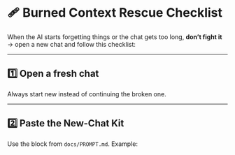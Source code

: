 # 🩹 Burned Context Rescue Checklist

When the AI starts forgetting things or the chat gets too long, **don’t fight it** → open a new chat and follow this checklist:

---

## 1️⃣ Open a fresh chat
Always start new instead of continuing the broken one.

---

## 2️⃣ Paste the **New-Chat Kit**
Use the block from `docs/PROMPT.md`. Example: